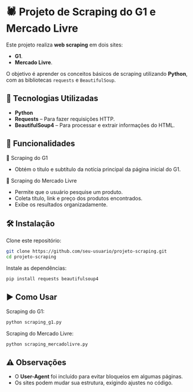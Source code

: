 # 🕷️ Projeto de Scraping do G1 e Mercado Livre  

Este projeto realiza **web scraping** em dois sites:  
- **G1**.  
- **Mercado Livre**.  

O objetivo é aprender os conceitos básicos de scraping utilizando **Python**, com as bibliotecas `requests` e `BeautifulSoup`.

## 🚀 Tecnologias Utilizadas  

- **Python**  
- **Requests** – Para fazer requisições HTTP.  
- **BeautifulSoup4** – Para processar e extrair informações do HTML.  

## 📌 Funcionalidades  

🔹 Scraping do G1  
- Obtém o título e subtítulo da notícia principal da página inicial do G1.  

 🔹 Scraping do Mercado Livre  
- Permite que o usuário pesquise um produto.  
- Coleta título, link e preço dos produtos encontrados.  
- Exibe os resultados organizadamente.  

## 🛠️ Instalação  

Clone este repositório:  

```bash
git clone https://github.com/seu-usuario/projeto-scraping.git
cd projeto-scraping
```

Instale as dependências:  

```bash
pip install requests beautifulsoup4
```

## ▶️ Como Usar  

Scraping do G1:  

```bash
python scraping_g1.py
```

Scraping do Mercado Livre:  

```bash
python scraping_mercadolivre.py
```

## ⚠️ Observações  

- O **User-Agent** foi incluído para evitar bloqueios em algumas páginas.  
- Os sites podem mudar sua estrutura, exigindo ajustes no código.  